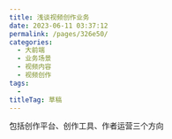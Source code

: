 ```yaml
---
title: 浅谈视频创作业务
date: 2023-06-11 03:37:12
permalink: /pages/326e50/
categories: 
  - 大前端
  - 业务场景
  - 视频内容
  - 视频创作
tags: 
  - 
titleTag: 草稿
---
```


包括创作平台、创作工具、作者运营三个方向